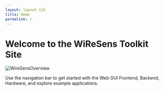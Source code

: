 ```yaml
---
layout: layout.njk
title: Home
permalink: /
---
```


# Welcome to the WiReSens Toolkit Site

![WireSensOverview](./frontend/assets/wiresensoverview.gif)


Use the navigation bar to get started with the Web GUI Frontend, Backend, Hardware, and explore example applications.
